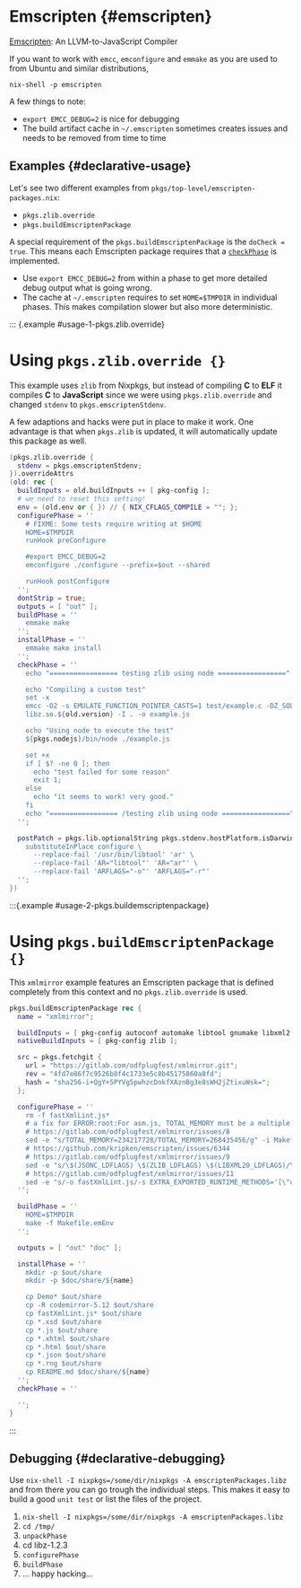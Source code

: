 # Emscripten {#emscripten}

[Emscripten](https://github.com/kripken/emscripten): An LLVM-to-JavaScript Compiler

If you want to work with `emcc`, `emconfigure` and `emmake` as you are used to from Ubuntu and similar distributions,

```console
nix-shell -p emscripten
```

A few things to note:

* `export EMCC_DEBUG=2` is nice for debugging
* The build artifact cache in `~/.emscripten` sometimes creates issues and needs to be removed from time to time

## Examples {#declarative-usage}

Let's see two different examples from `pkgs/top-level/emscripten-packages.nix`:

* `pkgs.zlib.override`
* `pkgs.buildEmscriptenPackage`

A special requirement of the `pkgs.buildEmscriptenPackage` is the `doCheck = true`.
This means each Emscripten package requires that a [`checkPhase`](#ssec-check-phase) is implemented.

* Use `export EMCC_DEBUG=2` from within a phase to get more detailed debug output what is going wrong.
* The cache at `~/.emscripten` requires to set `HOME=$TMPDIR` in individual phases.
  This makes compilation slower but also more deterministic.

::: {.example #usage-1-pkgs.zlib.override}

# Using `pkgs.zlib.override {}`

This example uses `zlib` from Nixpkgs, but instead of compiling **C** to **ELF** it compiles **C** to **JavaScript** since we were using `pkgs.zlib.override` and changed `stdenv` to `pkgs.emscriptenStdenv`.

A few adaptions and hacks were put in place to make it work.
One advantage is that when `pkgs.zlib` is updated, it will automatically update this package as well.


```nix
(pkgs.zlib.override {
  stdenv = pkgs.emscriptenStdenv;
}).overrideAttrs
(old: rec {
  buildInputs = old.buildInputs ++ [ pkg-config ];
  # we need to reset this setting!
  env = (old.env or { }) // { NIX_CFLAGS_COMPILE = ""; };
  configurePhase = ''
    # FIXME: Some tests require writing at $HOME
    HOME=$TMPDIR
    runHook preConfigure

    #export EMCC_DEBUG=2
    emconfigure ./configure --prefix=$out --shared

    runHook postConfigure
  '';
  dontStrip = true;
  outputs = [ "out" ];
  buildPhase = ''
    emmake make
  '';
  installPhase = ''
    emmake make install
  '';
  checkPhase = ''
    echo "================= testing zlib using node ================="

    echo "Compiling a custom test"
    set -x
    emcc -O2 -s EMULATE_FUNCTION_POINTER_CASTS=1 test/example.c -DZ_SOLO \
    libz.so.${old.version} -I . -o example.js

    echo "Using node to execute the test"
    ${pkgs.nodejs}/bin/node ./example.js

    set +x
    if [ $? -ne 0 ]; then
      echo "test failed for some reason"
      exit 1;
    else
      echo "it seems to work! very good."
    fi
    echo "================= /testing zlib using node ================="
  '';

  postPatch = pkgs.lib.optionalString pkgs.stdenv.hostPlatform.isDarwin ''
    substituteInPlace configure \
      --replace-fail '/usr/bin/libtool' 'ar' \
      --replace-fail 'AR="libtool"' 'AR="ar"' \
      --replace-fail 'ARFLAGS="-o"' 'ARFLAGS="-r"'
  '';
})
```

:::{.example #usage-2-pkgs.buildemscriptenpackage}

# Using `pkgs.buildEmscriptenPackage {}`

This `xmlmirror` example features an Emscripten package that is defined completely from this context and no `pkgs.zlib.override` is used.

```nix
pkgs.buildEmscriptenPackage rec {
  name = "xmlmirror";

  buildInputs = [ pkg-config autoconf automake libtool gnumake libxml2 nodejs openjdk json_c ];
  nativeBuildInputs = [ pkg-config zlib ];

  src = pkgs.fetchgit {
    url = "https://gitlab.com/odfplugfest/xmlmirror.git";
    rev = "4fd7e86f7c9526b8f4c1733e5c8b45175860a8fd";
    hash = "sha256-i+QgY+5PYVg5pwhzcDnkfXAznBg3e8sWH2jZtixuWsk=";
  };

  configurePhase = ''
    rm -f fastXmlLint.js*
    # a fix for ERROR:root:For asm.js, TOTAL_MEMORY must be a multiple of 16MB, was 234217728
    # https://gitlab.com/odfplugfest/xmlmirror/issues/8
    sed -e "s/TOTAL_MEMORY=234217728/TOTAL_MEMORY=268435456/g" -i Makefile.emEnv
    # https://github.com/kripken/emscripten/issues/6344
    # https://gitlab.com/odfplugfest/xmlmirror/issues/9
    sed -e "s/\$(JSONC_LDFLAGS) \$(ZLIB_LDFLAGS) \$(LIBXML20_LDFLAGS)/\$(JSONC_LDFLAGS) \$(LIBXML20_LDFLAGS) \$(ZLIB_LDFLAGS) /g" -i Makefile.emEnv
    # https://gitlab.com/odfplugfest/xmlmirror/issues/11
    sed -e "s/-o fastXmlLint.js/-s EXTRA_EXPORTED_RUNTIME_METHODS='[\"ccall\", \"cwrap\"]' -o fastXmlLint.js/g" -i Makefile.emEnv
  '';

  buildPhase = ''
    HOME=$TMPDIR
    make -f Makefile.emEnv
  '';

  outputs = [ "out" "doc" ];

  installPhase = ''
    mkdir -p $out/share
    mkdir -p $doc/share/${name}

    cp Demo* $out/share
    cp -R codemirror-5.12 $out/share
    cp fastXmlLint.js* $out/share
    cp *.xsd $out/share
    cp *.js $out/share
    cp *.xhtml $out/share
    cp *.html $out/share
    cp *.json $out/share
    cp *.rng $out/share
    cp README.md $doc/share/${name}
  '';
  checkPhase = ''

  '';
}
```

:::

## Debugging {#declarative-debugging}

Use `nix-shell -I nixpkgs=/some/dir/nixpkgs -A emscriptenPackages.libz` and from there you can go trough the individual steps. This makes it easy to build a good `unit test` or list the files of the project.

1. `nix-shell -I nixpkgs=/some/dir/nixpkgs -A emscriptenPackages.libz`
2. `cd /tmp/`
3. `unpackPhase`
4. cd libz-1.2.3
5. `configurePhase`
6. `buildPhase`
7. ... happy hacking...
